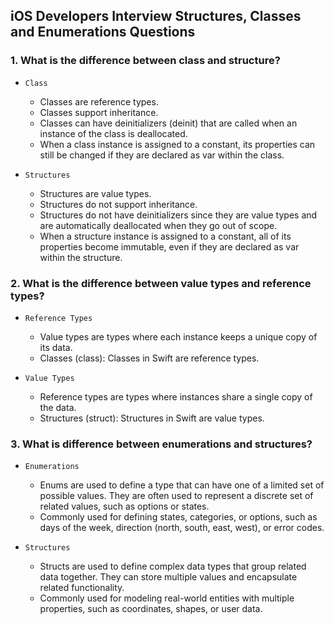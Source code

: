 ## iOS Developers Interview Structures, Classes and Enumerations Questions

### 1. What is the difference between class and structure?
- `Class`
   - Classes are reference types.
   - Classes support inheritance.
   - Classes can have deinitializers (deinit) that are called when an instance of the class is deallocated.
   - When a class instance is assigned to a constant, its properties can still be changed if they are declared as var within the class.

- `Structures`
   - Structures are value types.
   - Structures do not support inheritance.
   - Structures do not have deinitializers since they are value types and are automatically deallocated when they go out of scope.
   - When a structure instance is assigned to a constant, all of its properties become immutable, even if they are declared as var within the 
     structure.
     
### 2. What is the difference between value types and reference types?

- `Reference Types`
     - Value types are types where each instance keeps a unique copy of its data.
     - Classes (class): Classes in Swift are reference types.
       
- `Value Types`
     -  Reference types are types where instances share a single copy of the data.
     -  Structures (struct): Structures in Swift are value types.
       
### 3. What is difference between enumerations and structures?
- `Enumerations`
     - Enums are used to define a type that can have one of a limited set of possible values. They are often used to represent a discrete set of 
       related values, such as options or states.
     - Commonly used for defining states, categories, or options, such as days of the week, direction (north, south, east, west), or error codes.
       
- `Structures`
     - Structs are used to define complex data types that group related data together. They can store multiple values and encapsulate related 
       functionality.
     - Commonly used for modeling real-world entities with multiple properties, such as coordinates, shapes, or user data.
